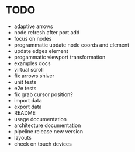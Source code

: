 # TODO

- adaptive arrows
- node refresh after port add
- focus on nodes
- programmatic update node coords and element
- update edges element
- progammatic viewport transformation
- examples docs
- virtual scroll
- fix arrows shiver
- unit tests
- e2e tests
- fix grab cursor position?
- import data
- export data
- README
- usage documentation
- architecture documentation
- pipeline release new version
- layouts
- check on touch devices

